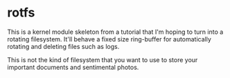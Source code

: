 # rotfs

This is a kernel module skeleton from a tutorial that I'm hoping to turn into a 
rotating filesystem. It'll behave a fixed size ring-buffer for automatically 
rotating and deleting files such as logs.

This is not the kind of filesystem that you want to use to store your important 
documents and sentimental photos.
